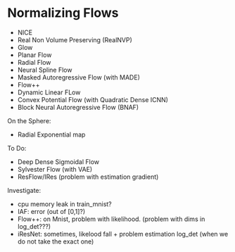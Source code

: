 # Normalizing Flows

- NICE
- Real Non Volume Preserving (RealNVP)
- Glow
- Planar Flow
- Radial Flow
- Neural Spline Flow
- Masked Autoregressive Flow (with MADE)
- Flow++
- Dynamic Linear FLow
- Convex Potential Flow (with Quadratic Dense ICNN)
- Block Neural Autoregressive Flow (BNAF)

On the Sphere:
- Radial Exponential map


To Do:
- Deep Dense Sigmoidal Flow
- Sylvester Flow (with VAE)
- ResFlow/IRes (problem with estimation gradient)

Investigate:
- cpu memory leak in train_mnist?
- IAF: error (out of [0,1]?)
- Flow++: on Mnist, problem with likelihood. (problem with dims in log_det???)
- iResNet: sometimes, likelood fall + problem estimation log_det (when we do not take the exact one)
